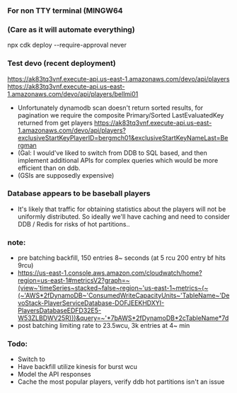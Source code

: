 
### For non TTY terminal (MINGW64
### (Care as it will automate everything)
npx cdk deploy --require-approval never

### Test devo (recent deployment)
https://ak83tq3vnf.execute-api.us-east-1.amazonaws.com/devo/api/players
https://ak83tq3vnf.execute-api.us-east-1.amazonaws.com/devo/api/players/bellmi01
- Unfortunately dynamodb scan doesn't return sorted results, for pagination we require the composite Primary/Sorted LastEvaluatedKey returned from get players
https://ak83tq3vnf.execute-api.us-east-1.amazonaws.com/devo/api/players?exclusiveStartKeyPlayerID=bergmch01&exclusiveStartKeyNameLast=Bergman
- (Gal: I would've liked to switch from DDB to SQL based, and then implement additional APIs for complex queries which would be more efficient than on ddb.
- (GSIs are supposedly expensive)

### Database appears to be baseball players 
- It's likely that traffic for obtaining statistics about the players will not be uniformly distributed. So ideally we'll have caching and need to consider DDB / Redis for risks of hot partitions..

### note:
- pre batching backfill, 150 entries 8~ seconds (at 5 rcu 200 entry bf hits 9rcu)
- https://us-east-1.console.aws.amazon.com/cloudwatch/home?region=us-east-1#metricsV2?graph=~(view~'timeSeries~stacked~false~region~'us-east-1~metrics~(~(~'AWS*2fDynamoDB~'ConsumedWriteCapacityUnits~'TableName~'DevoStack-PlayerServiceDatabase-DOFJEEKHDXYI-PlayersDatabaseEDFD32E5-W53ZLBDWV25R)))&query=~'*7bAWS*2fDynamoDB*2cTableName*7d
- post batching limiting rate to 23.5wcu,  3k entries at 4~ min
### Todo:
- Switch to 
- Have backfill utilize kinesis for burst wcu
- Model the API responses
- Cache the most popular players, verify ddb hot partitions isn't an issue